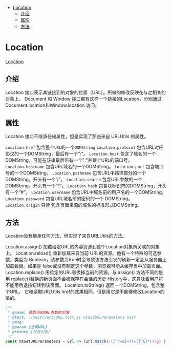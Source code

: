 <!--
 * @Descripttion: 
 * @version: 
 * @Author: matias tang
 * @Date: 2020-09-17 11:17:17
 * @LastEditors: matias tang
 * @LastEditTime: 2020-09-17 15:39:37
-->
<!-- TOC -->

- [Location](#location)
    - [介绍](#介绍)
    - [属性](#属性)
    - [方法](#方法)

<!-- /TOC -->
# Location

[Location](https://developer.mozilla.org/zh-CN/docs/Web/API/Location)

## 介绍

Location 接口表示其链接到的对象的位置（URL）。所做的修改反映在与之相关的对象上。 Document 和 Window 接口都有这样一个链接的Location，分别通过 Document.location和Window.location 访问。

## 属性
Location 接口不继承任何属性，但是实现了那些来自 URLUtils 的属性。

`Location.href`
包含整个`URL`的一个`DOMString`
`Location.protocol`
包含URL对应协议的一个DOMString，最后有一个":"。
`Location.host`
包含了域名的一个DOMString，可能在该串最后带有一个":"并跟上URL的端口号。
`Location.hostname`
包含URL域名的一个DOMString。
`Location.port`
包含端口号的一个DOMString。
`Location.pathname`
包含URL中路径部分的一个DOMString，开头有一个“/"。
`Location.search`
 包含URL参数的一个DOMString，开头有一个“?”。
`Location.hash`
包含块标识符的DOMString，开头有一个“#”。
`Location.username`
包含URL中域名前的用户名的一个DOMString。
`Location.password`
包含URL域名前的密码的一个 DOMString。
`Location.origin` 只读
包含页面来源的域名的标准形式DOMString。

## 方法
Location没有继承任何方法，但实现了来自URLUtils的方法。

Location.assign()
加载给定URL的内容资源到这个Location对象所关联的对象上。
Location.reload()
重新加载来自当前 URL的资源。他有一个特殊的可选参数，类型为 Boolean，该参数为true时会导致该方法引发的刷新一定会从服务器上加载数据。如果是 false或没有制定这个参数，浏览器可能从缓存当中加载页面。
Location.replace()
用给定的URL替换掉当前的资源。与 assign() 方法不同的是用 replace()替换的新页面不会被保存在会话的历史 History中，这意味着用户将不能用后退按钮转到该页面。
Location.toString()
返回一个DOMString，包含整个URL。 它和读取URLUtils.href的效果相同。但是用它是不能够修改Location的值的。

```js
/**
 * @name: 获取当前URL参数的对象
 * @test: ./test/Jest/URL.test.js mtGetURLParameters test
 * @msg: 
 * @param {当前URL} 
 * @return {参数对象} 
 */
const mtGetURLParameters = url => (url.match(/([^?=&]+)(=([^&]*))/g) || []).reduce((a, v) => ((a[v.slice(0, v.indexOf('='))] = v.slice(v.indexOf('=') + 1)), a),{});
```